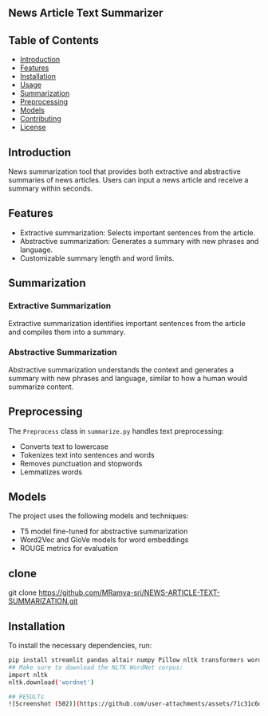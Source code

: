 

## News Article Text Summarizer

## Table of Contents
- [Introduction](#introduction)
- [Features](#features)
- [Installation](#installation)
- [Usage](#usage)
- [Summarization](#summarization)
- [Preprocessing](#preprocessing)
- [Models](#models)
- [Contributing](#contributing)
- [License](#license)

## Introduction
News summarization tool that provides both extractive and abstractive summaries of news articles. Users can input a news article and receive a summary within seconds.

## Features
- Extractive summarization: Selects important sentences from the article.
- Abstractive summarization: Generates a summary with new phrases and language.
- Customizable summary length and word limits.

## Summarization

### Extractive Summarization
Extractive summarization identifies important sentences from the article and compiles them into a summary.

### Abstractive Summarization
Abstractive summarization understands the context and generates a summary with new phrases and language, similar to how a human would summarize content.

## Preprocessing
The `Preprocess` class in `summarize.py` handles text preprocessing:
- Converts text to lowercase
- Tokenizes text into sentences and words
- Removes punctuation and stopwords
- Lemmatizes words

## Models
The project uses the following models and techniques:
- T5 model fine-tuned for abstractive summarization
- Word2Vec and GloVe models for word embeddings
- ROUGE metrics for evaluation


## clone
git clone https://github.com/MRamya-sri/NEWS-ARTICLE-TEXT-SUMMARIZATION.git

## Installation
To install the necessary dependencies, run:
```bash
pip install streamlit pandas altair numpy Pillow nltk transformers wordcloud matplotlib gensim rouge-score
## Make sure to download the NLTK WordNet corpus:
import nltk
nltk.download('wordnet')

## RESULTs
![Screenshot (502)](https://github.com/user-attachments/assets/71c31c6d-16ba-4323-8a43-a117e07e0ddd)

